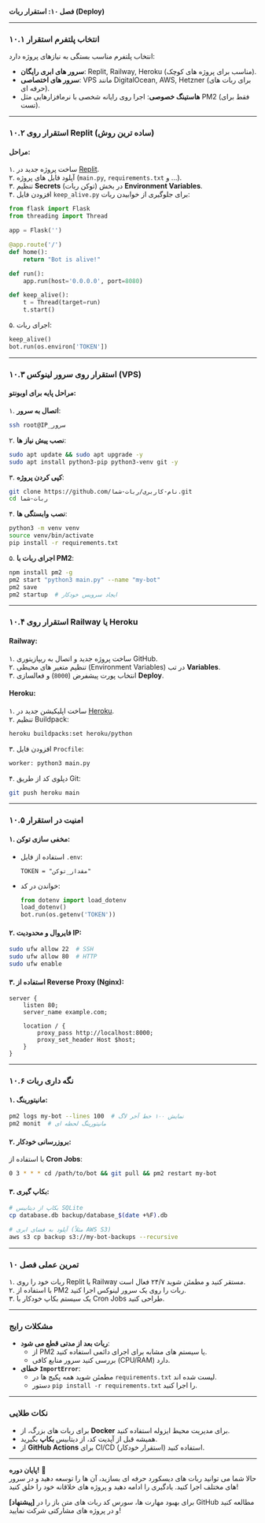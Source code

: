 **فصل ۱۰: استقرار ربات (Deploy)**  

---

### **۱۰.۱ انتخاب پلتفرم استقرار**  
انتخاب پلتفرم مناسب بستگی به نیازهای پروژه دارد:  
- **سرور های ابری رایگان**: Replit, Railway, Heroku (مناسب برای پروژه های کوچک).  
- **سرور های اختصاصی**: VPS مانند DigitalOcean, AWS, Hetzner (برای ربات های حرفه ای).  
- **هاستینگ خصوصی**: اجرا روی رایانه شخصی با نرمافزارهایی مثل PM2 (فقط برای تست).  

---

### **۱۰.۲ استقرار روی Replit (ساده ترین روش)**  
#### **مراحل**:  
۱. ساخت پروژه جدید در [Replit](https://replit.com).  
۲. آپلود فایل های پروژه (`main.py`, `requirements.txt` و ...).  
۳. تنظیم **Secrets** (توکن ربات) در بخش **Environment Variables**.  
۴. افزودن فایل `keep_alive.py` برای جلوگیری از خوابیدن ربات:  
   ```python
   from flask import Flask
   from threading import Thread

   app = Flask('')

   @app.route('/')
   def home():
       return "Bot is alive!"

   def run():
       app.run(host='0.0.0.0', port=8080)

   def keep_alive():
       t = Thread(target=run)
       t.start()
   ```

۵. اجرای ربات:  
   ```python
   keep_alive()
   bot.run(os.environ['TOKEN'])
   ```

---

### **۱۰.۳ استقرار روی سرور لینوکس (VPS)**  
#### **مراحل پایه برای اوبونتو**:  
۱. **اتصال به سرور**:  

   ```bash
   ssh root@IP_سرور
   ```

۲. **نصب پیش نیاز ها**:  

   ```bash
   sudo apt update && sudo apt upgrade -y
   sudo apt install python3-pip python3-venv git -y
   ```

۳. **کپی کردن پروژه**:  

   ```bash
   git clone https://github.com/نام-کاربری/ربات-شما.git
   cd ربات-شما
   ```

۴. **نصب وابستگی ها**:  
   ```bash
   python3 -m venv venv
   source venv/bin/activate
   pip install -r requirements.txt
   ```

۵. **اجرای ربات با PM2**:  

   ```bash
   npm install pm2 -g
   pm2 start "python3 main.py" --name "my-bot"
   pm2 save
   pm2 startup  # ایجاد سرویس خودکار
   ```

---

### **۱۰.۴ استقرار روی Railway یا Heroku**  
#### **Railway**:  
۱. ساخت پروژه جدید و اتصال به ریپازیتوری GitHub.  
۲. تنظیم متغیر های محیطی (Environment Variables) در تب **Variables**.  
۳. انتخاب پورت پیشفرض (`8000`) و فعالسازی **Deploy**.  

#### **Heroku**:  
۱. ساخت اپلیکیشن جدید در [Heroku](https://heroku.com).  
۲. تنظیم Buildpack:  
   ```bash
   heroku buildpacks:set heroku/python
   ```  
۳. افزودن فایل `Procfile`:  
   ```bash
   worker: python3 main.py
   ```  
۴. دپلوی کد از طریق Git:  
   ```bash
   git push heroku main
   ```

---

### **۱۰.۵ امنیت در استقرار**  
#### **۱. مخفی سازی توکن**:  
- استفاده از فایل `.env`:  
  ```env
  TOKEN = "مقدار_توکن"
  ```  
- خواندن در کد:  
  ```python
  from dotenv import load_dotenv
  load_dotenv()
  bot.run(os.getenv('TOKEN'))
  ```

#### **۲. فایروال و محدودیت IP**:  
```bash
sudo ufw allow 22  # SSH
sudo ufw allow 80  # HTTP
sudo ufw enable
```

#### **۳. استفاده از Reverse Proxy (Nginx)**:  
```nginx
server {
    listen 80;
    server_name example.com;

    location / {
        proxy_pass http://localhost:8000;
        proxy_set_header Host $host;
    }
}
```

---

### **۱۰.۶ نگه داری ربات**  
#### **۱. مانیتورینگ**:  

```bash
pm2 logs my-bot --lines 100  # نمایش ۱۰۰ خط آخر لاگ
pm2 monit  # مانیتورینگ لحظه ای
```

#### **۲. بروزرسانی خودکار**:  
با استفاده از **Cron Jobs**:  
```bash
0 3 * * * cd /path/to/bot && git pull && pm2 restart my-bot
```

#### **۳. بکاپ گیری**:  

```bash
# بکاپ از دیتابیس SQLite
cp database.db backup/database_$(date +%F).db

# آپلود به فضای ابری (مثلاً AWS S3)
aws s3 cp backup s3://my-bot-backups --recursive
```

---

### **تمرین عملی فصل ۱۰**  
۱. ربات خود را روی Replit یا Railway مستقر کنید و مطمئن شوید ۲۴/۷ فعال است.  
۲. با استفاده از PM2 ربات را روی یک سرور لینوکس اجرا کنید.  
۳. یک سیستم بکاپ خودکار با Cron Jobs طراحی کنید.  

---

### **مشکلات رایج**  
- **ربات بعد از مدتی قطع می شود**:  
  - از PM2 یا سیستم های مشابه برای اجرای دائمی استفاده کنید.  
  - بررسی کنید سرور منابع کافی (CPU/RAM) دارد.  
- **خطای `ImportError`**:  
  - مطمئن شوید همه پکیج ها در `requirements.txt` لیست شده اند.  
  - دستور `pip install -r requirements.txt` را اجرا کنید.  

---

### **نکات طلایی**  
- برای ربات های بزرگ، از **Docker** برای مدیریت محیط ایزوله استفاده کنید.  
- همیشه قبل از آپدیت کد، از دیتابیس **بکاپ** بگیرید.  
- از **GitHub Actions** برای CI/CD (استقرار خودکار) استفاده کنید.  

--- 

**پایان دوره!** 🎉  
حالا شما می توانید ربات های دیسکورد حرفه ای بسازید، آن ها را توسعه دهید و در سرور های مختلف اجرا کنید. یادگیری را ادامه دهید و پروژه های خلاقانه خود را خلق کنید!  

**[پیشنهاد]** برای بهبود مهارت ها، سورس کد ربات های متن باز را در GitHub مطالعه کنید و در پروژه های مشارکتی شرکت نمایید!